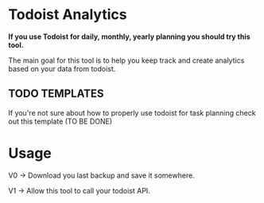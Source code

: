 # Todoist Analytics
<b>
If you use Todoist for daily, monthly, yearly planning you should try this tool.
</b>

The main goal for this tool is to help you keep track and create analytics based on your data from todoist.

## TODO TEMPLATES
If you're not sure about how to properly use todoist for task planning check out this template (TO BE DONE)

# Usage

V0 -> Download you last backup and save it somewhere.

V1 -> Allow this tool to call your todoist API.
